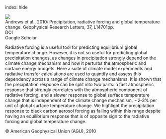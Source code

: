 index: hide

<div class="Citation">
    <div class="Citation-thumb CitationThumb-linked"  data-href="https://doi.org/10.1029/2010gl043991">
      <img src="https://static.claimspace.cloud/climate-study-static/refs/thumbs/8/Andrews_et_al_2010-thumb.png" />
    </div>

  <div class="Citation-body">
    <div class="Citation-text">Andrews et al., 2010: Precipitation, radiative forcing and global temperature change. <span class="Article-journal">Geophysical Research Letters, </span><span class="Article-volume">37, </span>L14701pp.</div>
    <div class="Citation-links">
      <div class="CitationLink" data-href="https://doi.org/10.1029/2010gl043991">
        <div class="CitationLink-icon CitationLink-Doi"></div>
        <div class="CitationLink-text">DOI</div>
      </div>
      <div class="CitationLink" data-href="https://scholar.google.com/scholar?q=10.1029/2010gl043991">
        <div class="CitationLink-icon CitationLink-Scholar"></div>
        <div class="CitationLink-text">Google Scholar</div>
      </div>
    </div>
  </div>
</div>

Radiative forcing is a useful tool for predicting equilibrium global temperature change. However, it is not so useful for predicting global precipitation changes, as changes in precipitation strongly depend on the climate change mechanism and how it perturbs the atmospheric and surface energy budgets. Here a suite of climate model experiments and radiative transfer calculations are used to quantify and assess this dependency across a range of climate change mechanisms. It is shown that the precipitation response can be split into two parts: a fast atmospheric response that strongly correlates with the atmospheric component of radiative forcing, and a slower response to global surface temperature change that is independent of the climate change mechanism, ∼2‐3% per unit of global surface temperature change. We highlight the precipitation response to black carbon aerosol forcing as falling within this range despite having an equilibrium response that is of opposite sign to the radiative forcing and global temperature change.

<div class="Citation-copy">
&copy; American Geophysical Union (AGU), 2010
</div>